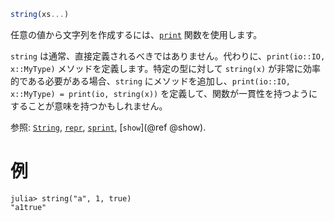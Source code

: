 ```julia
string(xs...)
```

任意の値から文字列を作成するには、[`print`](@ref) 関数を使用します。

`string` は通常、直接定義されるべきではありません。代わりに、`print(io::IO, x::MyType)` メソッドを定義します。特定の型に対して `string(x)` が非常に効率的である必要がある場合、`string` にメソッドを追加し、`print(io::IO, x::MyType) = print(io, string(x))` を定義して、関数が一貫性を持つようにすることが意味を持つかもしれません。

参照: [`String`](@ref), [`repr`](@ref), [`sprint`](@ref), [`show`](@ref @show).

# 例

```jldoctest
julia> string("a", 1, true)
"a1true"
```

